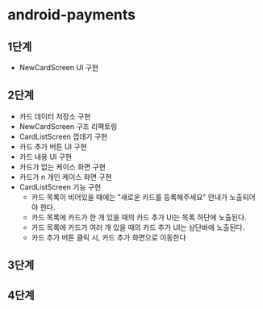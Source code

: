 # android-payments

## 1단계
- NewCardScreen UI 구현

## 2단계
- 카드 데이터 저장소 구현
- NewCardScreen 구조 리팩토링
- CardListScreen 껍데기 구현
- 카드 추가 버튼 UI 구현
- 카드 내용 UI 구현
- 카드가 없는 케이스 화면 구현
- 카드가 n 개인 케이스 화면 구현
- CardListScreen 기능 구현
  - 카드 목록이 비어있을 때에는 "새로운 카드를 등록해주세요" 안내가 노출되어야 한다.
  - 카드 목록에 카드가 한 개 있을 때의 카드 추가 UI는 목록 하단에 노출된다.
  - 카드 목록에 카드가 여러 개 있을 때의 카드 추가 UI는 상단바에 노출된다.
  - 카드 추가 버튼 클릭 시, 카드 추가 화면으로 이동한다

## 3단계


## 4단계
